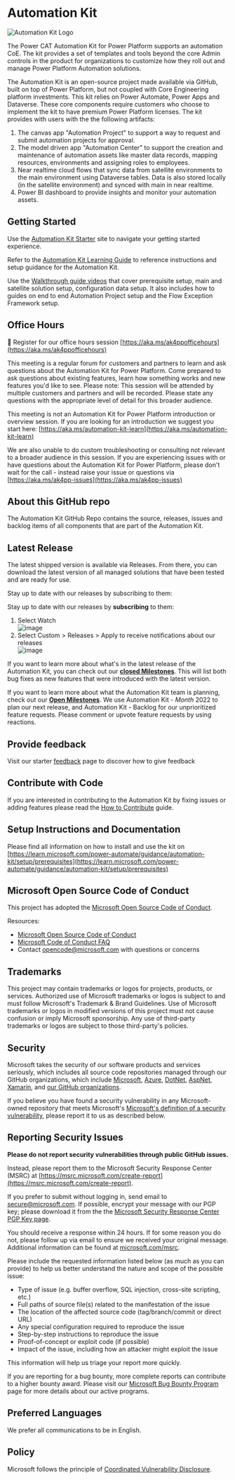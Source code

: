 # Automation Kit

![Automation Kit Logo](media/automation-kit.svg)

The Power CAT Automation Kit for Power Platform supports an automation CoE. The kit provides a set of templates and tools beyond the core Admin controls in the product for organizations to customize how they roll out and manage Power Platform Automation solutions.

The Automation Kit is an open-source project made available via GitHub, built on top of Power Platform, but not coupled with Core Engineering platform investments. This kit relies on Power Automate, Power Apps and Dataverse. These core components require customers who choose to implement the kit to have premium Power Platform licenses. The kit provides with users with the the following artifacts:

1. The canvas app "Automation Project" to support a way to request and submit automation projects for approval.
1. The model driven app "Automation Center" to support the creation and maintenance of automation assets like master data records, mapping resources, environments and assigning roles to employees.
1. Near realtime cloud flows that sync data from satellite environments to the main environment using Dataverse tables. Data is also stored locally (in the satellite environment) and synced with main in near realtime.
1. Power BI dashboard to provide insights and monitor your automation assets.

## Getting Started

Use the [Automation Kit Starter](https://aka.ms/automation-kit-starter) site to navigate your getting started experience.

Refer to the [Automation Kit Learning Guide](https://aka.ms/automation-kit-learn) to reference instructions and setup guidance for the Automation Kit.

Use the [Walkthrough guide videos](./docs/walkthrough.md) that cover prerequisite setup, main and satellite solution setup, configuration data setup. It also includes how to guides on end to end Automation Project setup and the Flow Exception Framework setup.

## Office Hours

:calendar: Register for our office hours session [https://aka.ms/ak4ppofficehours](https://aka.ms/ak4ppofficehours)

This meeting is a regular forum for customers and partners to learn and ask questions about the Automation Kit for Power Platform. Come prepared to ask questions about existing features, learn how something works and new features you'd like to see. Please note: This session will be attended by multiple customers and partners and will be recorded. Please state any questions with the appropriate level of detail for this broader audience.

This meeting is not an Automation Kit for Power Platform introduction or overview session. If you are looking for an introduction we suggest you start here: [https://aka.ms/automation-kit-learn](https://aka.ms/automation-kit-learn)

We are also unable to do custom troubleshooting or consulting not relevant to a broader audience in this session. If you are experiencing issues with or have questions about the Automation Kit for Power Platform, please don't wait for the call - instead raise your issue or questions via [https://aka.ms/ak4pp-issues](https://aka.ms/ak4pp-issues)

## About this GitHub repo

The Automation Kit GitHub Repo contains the source, releases, issues and backlog items of all components that are part of the Automation Kit.

## Latest Release

The latest shipped version is available via Releases. From there, you can download the latest version of all managed solutions that have been tested and are ready for use.

Stay up to date with our releases by subscribing to them:

Stay up to date with our releases by **subscribing** to them:
1. Select Watch <br>
      ![image](media/121772447-4ede5700-cb6d-11eb-91a7-fe41715fc431.png)
2. Select Custom > Releases > Apply to receive notifications about our releases<br>
      ![image](media/121772469-661d4480-cb6d-11eb-8a24-1c53c8d9e8bd.png)

If you want to learn more about what's in the latest release of the Automation Kit, you can check out our  **[closed Milestones](https://github.com/microsoft/powercat-automation-kit/milestones?state=closed)**. This will list both bug fixes as new features that were introduced with the latest version.

If you want to learn more about what the Automation Kit team is planning, check out our **[Open Milestones](https://github.com/microsoft/powercat-automation-kit/milestones?state=open)**. We use Automation Kit - _Month_ 2022 to plan our next release, and Automation Kit - Backlog for our unprioritized feature requests. Please comment or upvote feature requests by using reactions.

## Provide feedback

Visit our starter [feedback](https://microsoft.github.io/powercat-automation-kit/contribution/feedback/) page to discover how to give feedback
## Contribute with Code

If you are interested in contributing to the Automation Kit by fixing issues or adding features please read the [How to Contribute](HOW_TO_CONTRIBUTE.md) guide.

## Setup Instructions and Documentation

Please find all information on how to install and use the kit on [https://learn.microsoft.com/power-automate/guidance/automation-kit/setup/prerequisites](https://learn.microsoft.com/power-automate/guidance/automation-kit/setup/prerequisites)

## Microsoft Open Source Code of Conduct

This project has adopted the [Microsoft Open Source Code of Conduct](https://opensource.microsoft.com/codeofconduct/).

Resources:

- [Microsoft Open Source Code of Conduct](https://opensource.microsoft.com/codeofconduct/)
- [Microsoft Code of Conduct FAQ](https://opensource.microsoft.com/codeofconduct/faq/)
- Contact [opencode@microsoft.com](mailto:opencode@microsoft.com) with questions or concerns

## Trademarks 
This project may contain trademarks or logos for projects, products, or services. Authorized use of Microsoft trademarks or logos is subject to and must follow Microsoft's Trademark & Brand Guidelines. Use of Microsoft trademarks or logos in modified versions of this project must not cause confusion or imply Microsoft sponsorship. Any use of third-party trademarks or logos are subject to those third-party's policies.

## Security

Microsoft takes the security of our software products and services seriously, which includes all source code repositories managed through our GitHub organizations, which include [Microsoft](https://github.com/Microsoft), [Azure](https://github.com/Azure), [DotNet](https://github.com/dotnet), [AspNet](https://github.com/aspnet), [Xamarin](https://github.com/xamarin), and [our GitHub organizations](https://opensource.microsoft.com/).

If you believe you have found a security vulnerability in any Microsoft-owned repository that meets Microsoft's [Microsoft's definition of a security vulnerability](https://docs.microsoft.com/en-us/previous-versions/tn-archive/cc751383(v=technet.10)), please report it to us as described below.

## Reporting Security Issues

**Please do not report security vulnerabilities through public GitHub issues.**

Instead, please report them to the Microsoft Security Response Center (MSRC) at [https://msrc.microsoft.com/create-report](https://msrc.microsoft.com/create-report).

If you prefer to submit without logging in, send email to [secure@microsoft.com](mailto:secure@microsoft.com).  If possible, encrypt your message with our PGP key; please download it from the the [Microsoft Security Response Center PGP Key page](https://www.microsoft.com/en-us/msrc/pgp-key-msrc).

You should receive a response within 24 hours. If for some reason you do not, please follow up via email to ensure we received your original message. Additional information can be found at [microsoft.com/msrc](https://www.microsoft.com/msrc).

Please include the requested information listed below (as much as you can provide) to help us better understand the nature and scope of the possible issue:

  * Type of issue (e.g. buffer overflow, SQL injection, cross-site scripting, etc.)
  * Full paths of source file(s) related to the manifestation of the issue
  * The location of the affected source code (tag/branch/commit or direct URL)
  * Any special configuration required to reproduce the issue
  * Step-by-step instructions to reproduce the issue
  * Proof-of-concept or exploit code (if possible)
  * Impact of the issue, including how an attacker might exploit the issue

This information will help us triage your report more quickly.

If you are reporting for a bug bounty, more complete reports can contribute to a higher bounty award. Please visit our [Microsoft Bug Bounty Program](https://microsoft.com/msrc/bounty) page for more details about our active programs.

## Preferred Languages

We prefer all communications to be in English.

## Policy

Microsoft follows the principle of [Coordinated Vulnerability Disclosure](https://www.microsoft.com/en-us/msrc/cvd).
